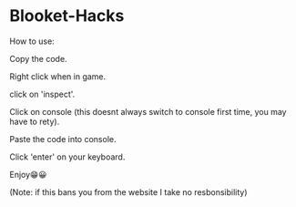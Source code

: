 # Blooket-Hacks
How to use:

Copy the code.

Right click when in game.

click on 'inspect'.

Click on console (this doesnt always switch to console first time, you may have to rety).

Paste the code into console.

Click 'enter' on your keyboard.

Enjoy😁😀

(Note: if this bans you from the website I take no resbonsibility)
